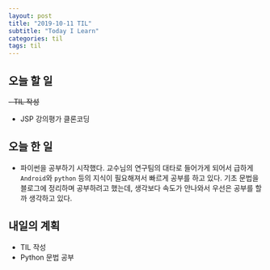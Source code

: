 ```yaml
---
layout: post
title: "2019-10-11 TIL"
subtitle: "Today I Learn"
categories: til
tags: til
---
```



## 오늘 할 일
~~- TIL 작성~~
- JSP 강의평가 클론코딩


## 오늘 한 일
- 파이썬을 공부하기 시작했다. 교수님의 연구팀의 대타로 들어가게 되어서 급하게 `Android`와 `python` 등의 지식이 필요해져서 빠르게 공부를 하고 있다. 기초 문법을 블로그에 정리하며 공부하려고 했는데, 생각보다 속도가 안나와서 우선은 공부를 할까 생각하고 있다.


## 내일의 계획
- TIL 작성
- Python 문법 공부